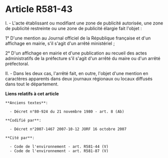 # Article R581-43

I. - L'acte établissant ou modifiant une zone de publicité autorisée, une zone de publicité restreinte ou une zone de
publicité élargie fait l'objet :

1° D'une mention au Journal officiel de la République française et d'un affichage en mairie, s'il s'agit d'un arrêté
ministériel ;

2° D'un affichage en mairie et d'une publication au recueil des actes administratifs de la préfecture s'il s'agit d'un arrêté
du maire ou d'un arrêté préfectoral.

II. - Dans les deux cas, l'arrêté fait, en outre, l'objet d'une mention en caractères apparents dans deux journaux régionaux
ou locaux diffusés dans tout le département.

**Liens relatifs à cet article**

	**Anciens textes**:

	  - Décret n°80-924 du 21 novembre 1980 - art. 8 (Ab)

	**Codifié par**:

	  - Décret n°2007-1467 2007-10-12 JORF 16 octobre 2007

	**Cité par**:

	  - Code de l'environnement - art. R581-44 (V)
	  - Code de l'environnement - art. R581-87 (V)

